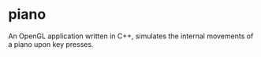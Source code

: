 # piano
An OpenGL application written in C++, simulates the internal movements of a piano upon key presses.
